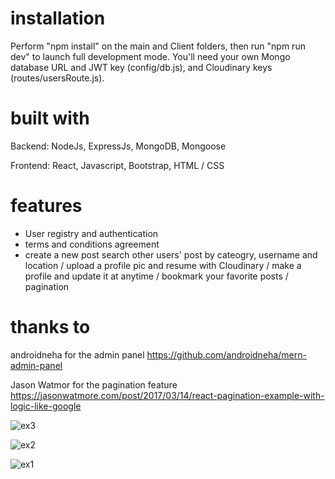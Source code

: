 # installation
Perform "npm install" on the main and Client folders, then run "npm run dev" to launch full development mode. You'll need your own Mongo database URL and JWT key (config/db.js), and Cloudinary keys (routes/usersRoute.js).

# built with
Backend: NodeJs, ExpressJs, MongoDB, Mongoose

Frontend: React, Javascript, Bootstrap, HTML / CSS

# features
* User registry and authentication 
* terms and conditions agreement 
* create a new post 
search other users' post by cateogry, username and location / upload a profile pic and resume with Cloudinary / make a profile and update it at anytime / bookmark your favorite posts / pagination

# thanks to
androidneha for the admin panel https://github.com/androidneha/mern-admin-panel

Jason Watmor for the pagination feature https://jasonwatmore.com/post/2017/03/14/react-pagination-example-with-logic-like-google

![ex3](https://user-images.githubusercontent.com/56236726/95639529-a57b1a80-0a4d-11eb-9037-b3da700cfe81.jpg)

![ex2](https://user-images.githubusercontent.com/56236726/95639563-c04d8f00-0a4d-11eb-910e-3c1df340101f.jpg)

![ex1](https://user-images.githubusercontent.com/56236726/95639588-d9564000-0a4d-11eb-881f-482977be89cd.jpg)
